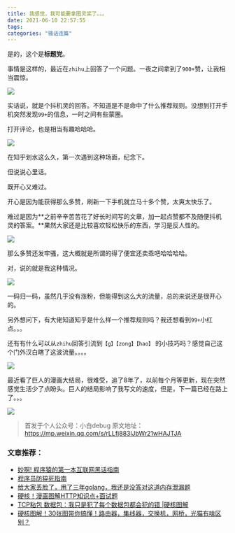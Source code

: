 ```yaml
---
title: 我感觉，我可能要拿图灵奖了。。。
date: 2021-06-10 22:57:55
tags:
categories: "骚话连篇"
---
```



是的，这个是**标题党**。

事情是这样的，最近在`zhihu`上回答了一个问题。一夜之间拿到了`900+`赞，让我相当震惊。
<!-- more -->
![](https://cdn.jsdelivr.net/gh/xiaobaiTech/image/image-20210413074107762.png)



实话说，就是个抖机灵的回答。不知道是不是命中了什么推荐规则。没想到打开手机突然发现`99+`的信息，一时之间有些蒙圈。

打开评论，也是相当有趣哈哈哈。

![](https://cdn.jsdelivr.net/gh/xiaobaiTech/image/image-20210413074228059.png)



在知乎划水这么久，第一次遇到这种场面，纪念下。



但说说心里话。

既开心又难过。

开心是因为能获得那么多赞，刷新一下手机就立马十多个赞，太爽太快乐了。

难过是因为**之前辛辛苦苦花了好长时间写的文章，加一起点赞都不及随便抖机灵的答案。**果然大家还是比较喜欢轻松快乐的东西，学习是反人性的。

![](https://cdn.jsdelivr.net/gh/xiaobaiTech/image/image-20210412132121144.png)

那么多赞还发牢骚，这大概就是所谓的得了便宜还卖乖吧哈哈哈哈。

对，说的就是我这种情况。

![](https://cdn.jsdelivr.net/gh/xiaobaiTech/image/006APoFYly1go727k3ckzj30dw0dw41u.jpg)

一码归一码，虽然几乎没有涨粉，但能得到这么大的流量，总的来说还是很开心的。

另外想问下，有大佬知道知乎是什么样一个推荐规则吗？我还想看到`99+`小红点。。。

还有有什么可以从`zhihu`回答引流到`【g】【zong】【hao】` 的小技巧吗？感觉自己这个门外汉白瞎了这波流量。。。。

![](https://cdn.jsdelivr.net/gh/xiaobaiTech/image/image-20210413073559386.png)

最近看了巨人的漫画大结局，很难受，追了8年了，以前每个月等更新，现在突然感觉生活少了点盼头。巨人的结局影响了我写文的速度，但是，下一篇已经在路上了。。。

![](https://cdn.jsdelivr.net/gh/xiaobaiTech/image/image-20210413072037873.png)



> 首发于个人公众号：小白debug
> 原文地址：https://mp.weixin.qq.com/s/rLLfj883lJbWr21wHAJTJA



### 文章推荐：

- [妙啊! 程序猿的第一本互联网黑话指南](https://mp.weixin.qq.com/s/btksE3RUxtioSYrYpChEeQ) 
- [程序员防猝死指南](https://mp.weixin.qq.com/s/PwIbKDTi0uSxhUWC56sJYg) 
- [给大家丢脸了，用了三年golang，我还是没答对这道内存泄漏题](https://mp.weixin.qq.com/s/T6XXaFFyyOJioD6dqDJpFg)
- [硬核！漫画图解HTTP知识点+面试题](https://mp.weixin.qq.com/s/T41YBEmG4lkxokDLzRxVgA) 
- [TCP粘包 数据包：我只是犯了每个数据包都会犯的错 |硬核图解](https://mp.weixin.qq.com/s/PwIbKDTi0uSxhUWC56sJYg) 
- [硬核图解！30张图带你搞懂！路由器，集线器，交换机，网桥，光猫有啥区别？](https://mp.weixin.qq.com/s/BJqp72EyEMahxi2XOfSrBQ) 



